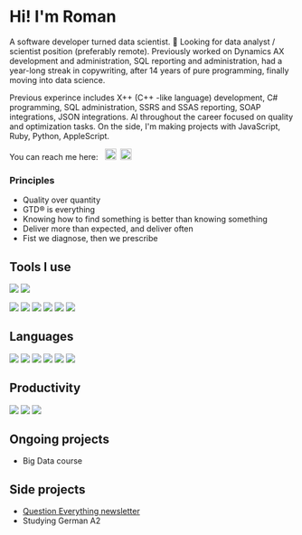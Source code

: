 # Hi! I'm Roman

A software developer turned data scientist. 💼 Looking for data analyst / scientist position (preferably remote).
Previously worked on Dynamics AX development and administration, SQL reporting and administration, had a year-long streak in copywriting, after 14 years of pure programming, finally moving into data science. 

Previous experince includes X++ (C++ -like language) development, C# programming, SQL administration, SSRS and SSAS reporting, SOAP integrations, JSON integrations. Al throughout the career focused on quality and optimization tasks. On the side, I'm making projects with JavaScript, Ruby, Python, AppleScript.  

You can reach me here: &nbsp; <a href="https://twitter.com/romandek_com"><img height="20" width="20" src="https://unpkg.com/simple-icons@v3/icons/twitter.svg" /></a> &nbsp;<a href="https://www.linkedin.com/in/romandek/"><img height="20" width="20" src="https://unpkg.com/simple-icons@v3/icons/linkedin.svg" /></a>

### Principles
* Quality over quantity
* GTD® is everything
* Knowing how to find something is better than knowing something
* Deliver more than expected, and deliver often
* Fist we diagnose, then we prescribe 

## Tools I use
![](https://img.shields.io/badge/MacOS-10.15-informational?style=flat&logo=apple&logoColor=white&color=449ae8)
![](https://img.shields.io/badge/Windows-10-informational?style=flat&logo=windows&logoColor=white&color=449ae8)

![](https://img.shields.io/badge/IDE-PyCharm-informational?style=flat&logo=pc&logoColor=white&color=449ae8)
![](https://img.shields.io/badge/IDE-Jupyter-informational?style=flat&logo=jupyter&logoColor=white&color=449ae8)
![](https://img.shields.io/badge/IDE-VisualStudio-informational?style=flat&logo=visual-studio&logoColor=white&color=449ae8)
![](https://img.shields.io/badge/IDE-VisualStudio%20Code-informational?style=flat&logo=visual-studio-code&logoColor=white&color=449ae8)
![](https://img.shields.io/badge/DBMS-Microsoft%20SQL%20Server-informational?style=flat&logo=microsoft-sql-server&logoColor=white&color=449ae8)
![](https://img.shields.io/badge/Editor-Sublime%20Text-informational?style=flat&logo=sublime-text&logoColor=white&color=449ae8)

## Languages 
![](https://img.shields.io/badge/Python%203.7-Intermediate-informational?style=flat&logo=python&logoColor=white&color=2bbc8a)
![](https://img.shields.io/badge/X++-Advanced-informational?style=flat&logo=Dynamics-365&logoColor=white&color=2bbc8a)
![](https://img.shields.io/badge/JavaScript-Intermediate-informational?style=flat&logo=javascript&logoColor=white&color=2bbc8a)
![](https://img.shields.io/badge/SQL-Master-informational?style=flat&logo=microsoft-sql-server&logoColor=white&color=2bbc8a)
![](https://img.shields.io/badge/Ruby-Intermediate-informational?style=flat&logo=ruby&logoColor=white&color=2bbc8a)
![](https://img.shields.io/badge/AppleScript-Advanced-informational?style=flat&logo=Apple&logoColor=white&color=2bbc8a)

## Productivity 
![](https://img.shields.io/badge/Task%20management-OmniFocus-informational?style=flat&logo=omnifocus&logoColor=white&color=a18cff)
![](https://img.shields.io/badge/Notes-Notion-informational?style=flat&logo=Notion&logoColor=white&color=a18cff)
![](https://img.shields.io/badge/Writing-Scrivener-informational?style=flat&logo=Scrivener&logoColor=white&color=a18cff)

## Ongoing projects
- Big Data course 

## Side projects 
- [Question Everything newsletter](https://questioneverything.substack.com)
- Studying German A2
